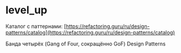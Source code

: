 # level_up

Каталог с паттернами:
[https://refactoring.guru/ru/design-patterns/catalog](https://refactoring.guru/ru/design-patterns/catalog)

Банда четырёх (Gang of Four, сокращённо GoF) Design Patterns
